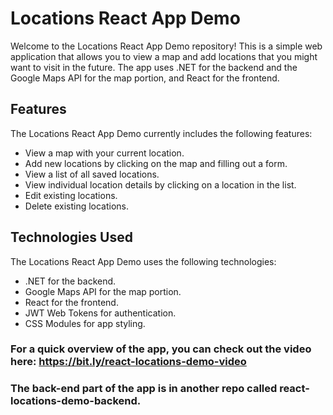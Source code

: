 # Locations React App Demo

Welcome to the Locations React App Demo repository! This is a simple web application that allows you to view a map and add locations that you might want to visit in the future. The app uses .NET for the backend and the Google Maps API for the map portion, and React for the frontend.

## Features

The Locations React App Demo currently includes the following features:

- View a map with your current location.
- Add new locations by clicking on the map and filling out a form.
- View a list of all saved locations.
- View individual location details by clicking on a location in the list.
- Edit existing locations.
- Delete existing locations.

## Technologies Used

The Locations React App Demo uses the following technologies:

- .NET for the backend.
- Google Maps API for the map portion.
- React for the frontend.
- JWT Web Tokens for authentication.
- CSS Modules for app styling.

### For a quick overview of the app, you can check out the video here: https://bit.ly/react-locations-demo-video

### The back-end part of the app is in another repo called react-locations-demo-backend.
